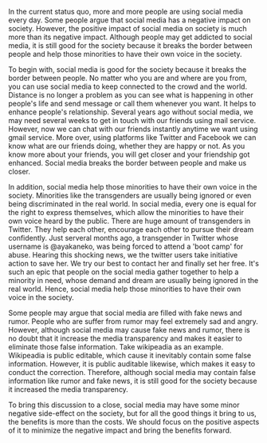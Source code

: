 In the current status quo, more and more people are using social media every day. Some people argue that social media has a negative impact on society. However, the positive impact of social media on society is much more than its negative impact. Although people may get addicted to social media, it is still good for the society because it breaks the border between people and help those minorities to have their own voice in the society.     

To begin with, social media is good for the society because it breaks the border between people. No matter who you are and where are you from, you can use social media to keep connected to the crowd and the world. Distance is no longer a problem as you can see what is happening in other people's life and send message or call them whenever you want. It helps to enhance people's relationship. Several years ago without social media, we may need several weeks to get in touch with our friends using mail service. However, now we can chat with our friends instantly anytime we want using gmail service. More over, using platforms like Twitter and Facebook we can know what are our friends doing, whether they are happy or not. As you know more about your friends, you will get closer and your friendship got enhanced. Social media breaks the border between people and make us closer.    

In addition, social media help those minorities to have their own voice in the society. Minorities like the transgenders are usually being ignored or even being discriminated in the real world. In social media, every one is equal for the right to express themselves, which allow the minorities to have their own voice heard by the public. There are huge amount of transgenders in Twitter. They help each other, encourage each other to pursue their dream confidently. Just serveral months ago, a transgender in Twitter whose username is @ayakaneko, was being forced to attend a 'boot camp' for abuse. Hearing this shocking news, we the twitter users take initiative action to save her. We try our best to contact her and finally set her free. It's such an epic that people on the social media gather together to help a minority in need, whose demand and dream are usually being ignored in the real world. Hence, social media help those minorities to have their own voice in the society.

Some people may argue that social media are filled with fake news and rumor. People who are suffer from rumor may feel extremely sad and angry. However, although social media may cause fake news and rumor, there is no doubt that it increase the media transparency and makes it easier to eliminate those false information. Take wikipeadia as an example. Wikipeadia is public editable, which cause it inevitably contain some false information. However, it is public auditable likewise, which makes it easy to conduct the correction. Therefore, although social media may contain false information like rumor and fake news, it is still good for the society because it increased the media transparency.

To bring this discussion to a close, social media may have some minor negative side-effect on the society, but for all the good things it bring to us, the benefits is more than the costs. We should focus on the positive aspects of it to minimize the negative impact and bring the benefits forward. 
